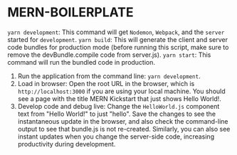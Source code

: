 # MERN-BOILERPLATE

`yarn development`: This command will get `Nodemon`, `Webpack`, and the `server` started for `development`.
`yarn build`: This will generate the client and server code bundles for production mode (before running this script, make sure to remove the devBundle.compile code from server.js).
`yarn start`: This command will run the bundled code in production.



1. Run the application from the command line: `yarn development`.
2. Load in browser: Open the root URL in the browser, which is `http://localhost:3000` if you are using your local machine. You should see a page with the title MERN Kickstart that just shows Hello World!.
3. Develop code and debug live: Change the `HelloWorld.js` component text from "Hello World!" to just "hello". 
   Save the changes to see the instantaneous update in the browser, and also check the command-line output to see that bundle.js is not re-created. Similarly, you can also see instant updates when you change the server-side code, increasing productivity during development.
